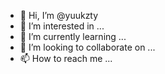 - 👋 Hi, I’m @yuukzty
- 👀 I’m interested in ...
- 🌱 I’m currently learning ...
- 💞️ I’m looking to collaborate on ...
- 📫 How to reach me ...

<!---
yuukzty/yuukzty is a ✨ special ✨ repository because its `README.md` (this file) appears on your GitHub profile.
You can click the Preview link to take a look at your changes.
--->
